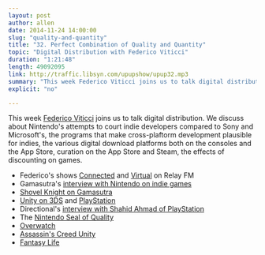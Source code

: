 ```yaml
---
layout: post
author: allen
date: 2014-11-24 14:00:00
slug: "quality-and-quantity"
title: "32. Perfect Combination of Quality and Quantity"
topic: "Digital Distribution with Federico Viticci"
duration: "1:21:48"
length: 49092095
link: http://traffic.libsyn.com/upupshow/upup32.mp3
summary: "This week Federico Viticci joins us to talk digital distribution. We discuss about Nintendo's attempts to court indie developers compared to Sony and Microsoft's, the programs that make cross-plaftorm development plausible for indies, the various digital download platforms both on the consoles and the App Store, curation on the App Store and Steam, the effects of discounting on games."
explicit: "no"

---
```


This week [Federico Viticci](https://twitter.com/viticci) joins us to talk digital distribution. We discuss about Nintendo's attempts to court indie developers compared to Sony and Microsoft's, the programs that make cross-plaftorm development plausible for indies, the various digital download platforms both on the consoles and the App Store, curation on the App Store and Steam, the effects of discounting on games.

- Federico's shows [Connected](http://www.relay.fm/connected) and [Virtual](http://www.relay.fm/virtual) on Relay FM
- Gamasutra's [interview with Nintendo on indie games](http://www.gamasutra.com/view/news/229738/Nintendos_indie_program_The_big_new_interview.php?)
- [Shovel Knight on Gamasutra](http://www.gamasutra.com/blogs/DavidDAngelo/20140805/222585/Digging_down_to_business_Shovel_Knight_Planning_and_Sales.php)
- [Unity on 3DS](http://www.polygon.com/2014/3/24/5541478/ninetndo-is-working-towards-nintendo-3ds-support-for-unity) and [PlayStation](http://blogs.unity3d.com/2014/09/17/great-news-for-playstation-developers/)
- Directional's [interview with Shahid Ahmad of PlayStation](http://5by5.tv/directional/7)
- The [Nintendo Seal of Quality](http://gaming.wikia.com/wiki/Nintendo_Seal_of_Quality)
- [Overwatch](http://us.battle.net/overwatch/en/)
- [Assassin's Creed Unity](http://www.polygon.com/2014/11/11/7192467/assassins-creed-unity-review-xbox-one-PS4-PC)
- [Fantasy Life](http://www.nintendo.com/games/detail/XxUG3UOFGMJvO0WVl-YBcKpqgPCshcNS)

